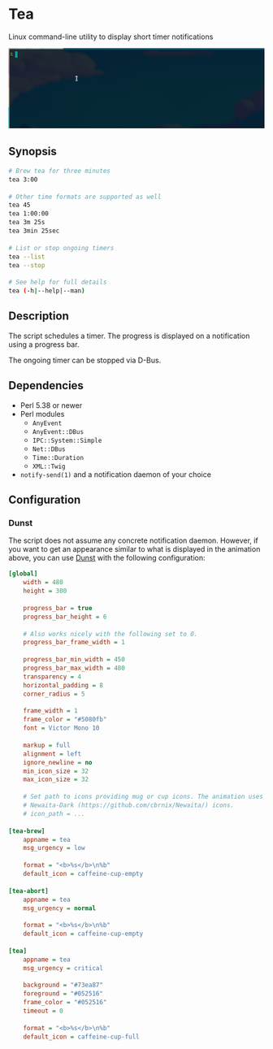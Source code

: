# Tea

Linux command-line utility to display short timer notifications

![Animation](./tea.gif)

## Synopsis

```sh
# Brew tea for three minutes
tea 3:00

# Other time formats are supported as well
tea 45
tea 1:00:00
tea 3m 25s
tea 3min 25sec

# List or stop ongoing timers
tea --list
tea --stop

# See help for full details
tea (-h|--help|--man)
```

## Description

The script schedules a timer. The progress is displayed on a notification
using a progress bar.

The ongoing timer can be stopped via D-Bus.

## Dependencies

* Perl 5.38 or newer
* Perl modules
  - `AnyEvent`
  - `AnyEvent::DBus`
  - `IPC::System::Simple`
  - `Net::DBus`
  - `Time::Duration`
  - `XML::Twig`
* `notify-send(1)` and a notification daemon of your choice

## Configuration

### Dunst

The script does not assume any concrete notification daemon. However, if you
want to get an appearance similar to what is displayed in the animation above,
you can use [Dunst](https://dunst-project.org/) with the following
configuration:

```ini
[global]
    width = 480
    height = 300

    progress_bar = true
    progress_bar_height = 6

    # Also works nicely with the following set to 0.
    progress_bar_frame_width = 1

    progress_bar_min_width = 450
    progress_bar_max_width = 480
    transparency = 4
    horizontal_padding = 8
    corner_radius = 5

    frame_width = 1
    frame_color = "#5080fb"
    font = Victor Mono 10

    markup = full
    alignment = left
    ignore_newline = no
    min_icon_size = 32
    max_icon_size = 32

    # Set path to icons providing mug or cup icons. The animation uses
    # Newaita-Dark (https://github.com/cbrnix/Newaita/) icons.
    # icon_path = ...

[tea-brew]
    appname = tea
    msg_urgency = low

    format = "<b>%s</b>\n%b"
    default_icon = caffeine-cup-empty

[tea-abort]
    appname = tea
    msg_urgency = normal

    format = "<b>%s</b>\n%b"
    default_icon = caffeine-cup-empty

[tea]
    appname = tea
    msg_urgency = critical

    background = "#73ea87"
    foreground = "#052516"
    frame_color = "#052516"
    timeout = 0

    format = "<b>%s</b>\n%b"
    default_icon = caffeine-cup-full
```
